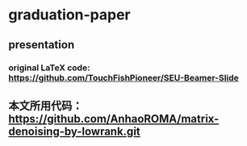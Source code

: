 # graduation-paper

##	presentation
###	original LaTeX code: https://github.com/TouchFishPioneer/SEU-Beamer-Slide

## 本文所用代码：https://github.com/AnhaoROMA/matrix-denoising-by-lowrank.git
